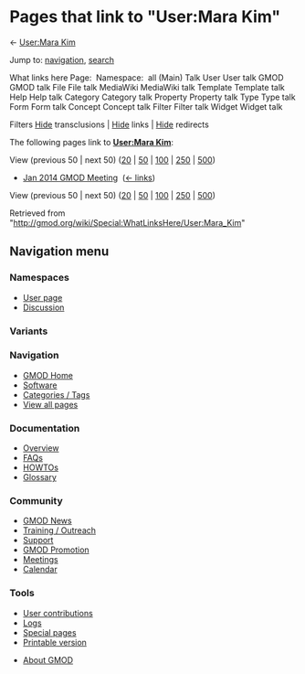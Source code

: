 <div id="mw-page-base" class="noprint">

</div>

<div id="mw-head-base" class="noprint">

</div>

<div id="content" class="mw-body" role="main">

<span id="top"></span>

<div id="mw-js-message" style="display:none;">

</div>



# <span dir="auto">Pages that link to "User:Mara Kim"</span>

<div id="bodyContent">

<div id="contentSub">

← [User:Mara Kim](/wiki/User:Mara_Kim "User:Mara Kim")

</div>

<div id="jump-to-nav" class="mw-jump">

Jump to: [navigation](#mw-navigation), [search](#p-search)

</div>

<div id="mw-content-text">

What links here Page:  Namespace:  all (Main) Talk User User talk GMOD
GMOD talk File File talk MediaWiki MediaWiki talk Template Template talk
Help Help talk Category Category talk Property Property talk Type Type
talk Form Form talk Concept Concept talk Filter Filter talk Widget
Widget talk

Filters
[Hide](/mediawiki/index.php?title=Special:WhatLinksHere/User:Mara_Kim&hidetrans=1 "Special:WhatLinksHere/User:Mara Kim")
transclusions \|
[Hide](/mediawiki/index.php?title=Special:WhatLinksHere/User:Mara_Kim&hidelinks=1 "Special:WhatLinksHere/User:Mara Kim")
links \|
[Hide](/mediawiki/index.php?title=Special:WhatLinksHere/User:Mara_Kim&hideredirs=1 "Special:WhatLinksHere/User:Mara Kim")
redirects

The following pages link to **[User:Mara
Kim](/wiki/User:Mara_Kim "User:Mara Kim")**:

View (previous 50 \| next 50)
([20](/mediawiki/index.php?title=Special:WhatLinksHere/User:Mara_Kim&limit=20 "Special:WhatLinksHere/User:Mara Kim")
\|
[50](/mediawiki/index.php?title=Special:WhatLinksHere/User:Mara_Kim&limit=50 "Special:WhatLinksHere/User:Mara Kim")
\|
[100](/mediawiki/index.php?title=Special:WhatLinksHere/User:Mara_Kim&limit=100 "Special:WhatLinksHere/User:Mara Kim")
\|
[250](/mediawiki/index.php?title=Special:WhatLinksHere/User:Mara_Kim&limit=250 "Special:WhatLinksHere/User:Mara Kim")
\|
[500](/mediawiki/index.php?title=Special:WhatLinksHere/User:Mara_Kim&limit=500 "Special:WhatLinksHere/User:Mara Kim"))

- [Jan 2014 GMOD
  Meeting](/wiki/Jan_2014_GMOD_Meeting "Jan 2014 GMOD Meeting") ‎
  <span class="mw-whatlinkshere-tools">([←
  links](/mediawiki/index.php?title=Special:WhatLinksHere&target=Jan+2014+GMOD+Meeting "Special:WhatLinksHere"))</span>

View (previous 50 \| next 50)
([20](/mediawiki/index.php?title=Special:WhatLinksHere/User:Mara_Kim&limit=20 "Special:WhatLinksHere/User:Mara Kim")
\|
[50](/mediawiki/index.php?title=Special:WhatLinksHere/User:Mara_Kim&limit=50 "Special:WhatLinksHere/User:Mara Kim")
\|
[100](/mediawiki/index.php?title=Special:WhatLinksHere/User:Mara_Kim&limit=100 "Special:WhatLinksHere/User:Mara Kim")
\|
[250](/mediawiki/index.php?title=Special:WhatLinksHere/User:Mara_Kim&limit=250 "Special:WhatLinksHere/User:Mara Kim")
\|
[500](/mediawiki/index.php?title=Special:WhatLinksHere/User:Mara_Kim&limit=500 "Special:WhatLinksHere/User:Mara Kim"))

</div>

<div class="printfooter">

Retrieved from
"<http://gmod.org/wiki/Special:WhatLinksHere/User:Mara_Kim>"

</div>

<div id="catlinks" class="catlinks catlinks-allhidden">

</div>

<div class="visualClear">

</div>

</div>

</div>

<div id="mw-navigation">

## Navigation menu

<div id="mw-head">



<div id="left-navigation">

<div id="p-namespaces" class="vectorTabs" role="navigation"
aria-labelledby="p-namespaces-label">

### Namespaces

- <span id="ca-nstab-user"><a href="/wiki/User:Mara_Kim" accesskey="c"
  title="View the user page [c]">User page</a></span>
- <span id="ca-talk"><a
  href="/mediawiki/index.php?title=User_talk:Mara_Kim&amp;action=edit&amp;redlink=1"
  accesskey="t"
  title="Discussion about the content page [t]">Discussion</a></span>

</div>

<div id="p-variants" class="vectorMenu emptyPortlet" role="navigation"
aria-labelledby="p-variants-label">

### 

### Variants[](#)

<div class="menu">

</div>

</div>

</div>

<div id="right-navigation">





</div>



</div>

</div>

</div>

<div id="mw-panel">

<div id="p-logo" role="banner">

<a href="/wiki/Main_Page"
style="background-image: url(http://gmod.org/images/GMOD-cogs.png);"
title="Visit the main page"></a>

</div>

<div id="p-Navigation" class="portal" role="navigation"
aria-labelledby="p-Navigation-label">

### Navigation

<div class="body">

- <span id="n-GMOD-Home">[GMOD Home](/wiki/Main_Page)</span>
- <span id="n-Software">[Software](/wiki/GMOD_Components)</span>
- <span id="n-Categories-.2F-Tags">[Categories /
  Tags](/wiki/Categories)</span>
- <span id="n-View-all-pages">[View all
  pages](/wiki/Special:AllPages)</span>

</div>

</div>

<div id="p-Documentation" class="portal" role="navigation"
aria-labelledby="p-Documentation-label">

### Documentation

<div class="body">

- <span id="n-Overview">[Overview](/wiki/Overview)</span>
- <span id="n-FAQs">[FAQs](/wiki/Category:FAQ)</span>
- <span id="n-HOWTOs">[HOWTOs](/wiki/Category:HOWTO)</span>
- <span id="n-Glossary">[Glossary](/wiki/Glossary)</span>

</div>

</div>

<div id="p-Community" class="portal" role="navigation"
aria-labelledby="p-Community-label">

### Community

<div class="body">

- <span id="n-GMOD-News">[GMOD News](/wiki/GMOD_News)</span>
- <span id="n-Training-.2F-Outreach">[Training /
  Outreach](/wiki/Training_and_Outreach)</span>
- <span id="n-Support">[Support](/wiki/Support)</span>
- <span id="n-GMOD-Promotion">[GMOD
  Promotion](/wiki/GMOD_Promotion)</span>
- <span id="n-Meetings">[Meetings](/wiki/Meetings)</span>
- <span id="n-Calendar">[Calendar](/wiki/Calendar)</span>

</div>

</div>

<div id="p-tb" class="portal" role="navigation"
aria-labelledby="p-tb-label">

### Tools

<div class="body">

- <span id="t-contributions">[User
  contributions](/wiki/Special:Contributions/Mara_Kim "A list of contributions of this user")</span>
- <span id="t-log">[Logs](/wiki/Special:Log/Mara_Kim)</span>
- <span id="t-specialpages"><a href="/wiki/Special:SpecialPages" accesskey="q"
  title="A list of all special pages [q]">Special pages</a></span>
- <span id="t-print"><a
  href="/mediawiki/index.php?title=Special:WhatLinksHere/User:Mara_Kim&amp;printable=yes"
  rel="alternate" accesskey="p"
  title="Printable version of this page [p]">Printable version</a></span>

</div>

</div>

</div>

</div>

<div id="footer" role="contentinfo">

- <span id="footer-places-about">[About
  GMOD](/wiki/GMOD:About "GMOD:About")</span>

<!-- -->






</div>
